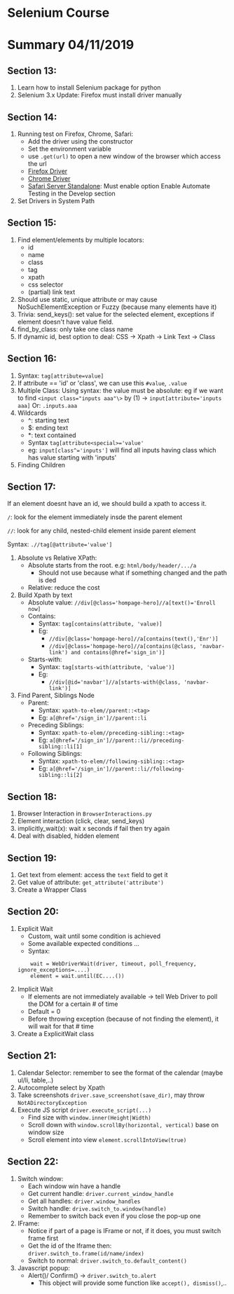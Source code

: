 # Selenium Course
# Summary 04/11/2019
## Section 13:
1. Learn how to install Selenium package for python
2. Selenium 3.x Update: Firefox must install driver manually
## Section 14:
1. Running test on Firefox, Chrome, Safari:
    - Add the driver using the constructor
    - Set the environment variable
    - use `.get(url)` to open a new window of the browser which access the url
    - [Firefox Driver](https://github.com/mozilla/geckodriver/releases) 
    - [Chrome Driver](https://chromedriver.chromium.org/downloads) 
    - [Safari Server Standalone](https://www.seleniumhq.org/download/): Must enable option Enable Automate Testing in the Develop section
2. Set Drivers in System Path
## Section 15:
1. Find element/elements by multiple locators:
    - id
    - name
    - class
    - tag
    - xpath
    - css selector
    - (partial) link text
2. Should use static, unique attribute or may cause NoSuchElementException or Fuzzy (because many elements have it)
3. Trivia: send_keys(): set value for the selected element, exceptions if element doesn't have value field.
4. find_by_class: only take one class name
5. If dynamic id, best option to deal: CSS -> Xpath -> Link Text -> Class

## Section 16:
1. Syntax: `tag[attribute=value]`
2. If attribute == 'id' or 'class', we can use this `#value`, `.value`
3. Multiple Class:
Using syntax: the value must be absolute: eg if we want to find `<input class="inputs aaa"\>` by (1)
-> `input[attribute='inputs aaa]`
Or: `.inputs.aaa`
4. Wildcards
    - ^: starting text
    - $: ending text
    - *: text contained
    - Syntax `tag[attribute<special>='value'`
    - eg: `input[class^='inputs']` will find all inputs having class which has value starting with 'inputs'
5. Finding Children

## Section 17:
If an element doesnt have an id, we should build a xpath to access it.

`/`: look for the element immediately insde the parent element

`//`: look for any child, nested-child element inside parent element

Syntax: `.//tag[@attribute='value']`  
1. Absolute vs Relative XPath:
    - Absolute starts from the root. e.g: `html/body/header/.../a`
        - Should not use because what if something changed and the path is ded
    - Relative: reduce the cost
2. Build Xpath by text
    - Absolute value: `//div[@class='hompage-hero]//a[text()='Enroll now]`
    - Contains:
        - Syntax: `tag[contains(attribute, 'value)]`
        - Eg: 
            - `//div[@class='hompage-hero]//a[contains(text(),'Enr')]`
            - `//div[@class='hompage-hero]//a[contains(@class, 'navbar-link') and contains(@href='sign_in')]`
    - Starts-with:
        - Syntax: `tag[starts-with(attribute, 'value')]`
        - Eg:
            - `//div[@id='navbar']//a[starts-with(@class, 'navbar-link')]`
3. Find Parent, Siblings Node
    - Parent:
        - Syntax: `xpath-to-elem//parent::<tag>`
        - Eg: `a[@href='/sign_in']//parent::li`
    - Preceding Siblings:
        - Syntax: `xpath-to-elem//preceding-sibling::<tag>`
        - Eg: `a[@href='/sign_in']//parent::li//preceding-sibling::li[1]`
    - Following Siblings:
        - Syntax: `xpath-to-elem//following-sibling::<tag>`
        - Eg: `a[@href='/sign_in']//parent::li//following-sibling::li[2]`
        
## Section 18:
1. Browser Interaction in `BrowserInteractions.py`
2. Element interaction (click, clear, send_keys)
3. implicitly_wait(x): wait x seconds if fail then try again
4. Deal with disabled, hidden element

## Section 19:
1. Get text from element: access the `text` field to get it
2. Get value of attribute: `get_attribute('attribute')`
3. Create a Wrapper Class

## Section 20:
1. Explicit Wait
    - Custom, wait until some condition is achieved
    - Some available expected conditions ...
    - Syntax:
    ```
        wait = WebDriverWait(driver, timeout, poll_frequency, ignore_exceptions=....)
        element = wait.until(EC....())
   ```
2. Implicit Wait
    - If elements are not immediately available -> tell Web Driver to poll the DOM for a certain # of time
    - Default = 0
    - Before throwing exception (because of not finding the element), it will wait for that # time
3. Create a ExplicitWait class

## Section 21:
1. Calendar Selector: remember to see the format of the calendar (maybe ul/li, table,..)
2. Autocomplete select by Xpath
3. Take screenshots `driver.save_screenshot(save_dir)`, may throw `NotADirectoryException`
4. Execute JS script `driver.execute_script(...)` 
    - Find size with `window.inner(Height|Width)`
    - Scroll down with `window.scrollBy(horizontal, vertical)` base on window size
    - Scroll element into view `element.scrollIntoView(true)`

## Section 22:
1. Switch window:
    - Each window win have a handle
    - Get current handle: `driver.current_window_handle`
    - Get all handles: `driver.window_handles`
    - Switch handle: `drive.switch_to.window(handle)`
    - Remember to switch back even if you close the pop-up one
2. IFrame:
    - Notice if part of a page is IFrame or not, if it does, you must switch frame first
    - Get the id of the Iframe then: `driver.switch_to.frame(id/name/index)`
    - Switch to normal: `driver.switch_to.default_content()`
3. Javascript popup:
    - Alert()/ Confirm() -> `driver.switch_to.alert`
        - This object will provide some function like `accept(), dismiss()`,..